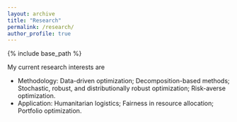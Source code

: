 ```yaml
---
layout: archive
title: "Research"
permalink: /research/
author_profile: true
---
```


{% include base_path %}

My current research interests are
* Methodology: Data-driven optimization; Decomposition-based methods; Stochastic, robust, and distributionally robust optimization; Risk-averse optimization.
* Application: Humanitarian logistics; Fairness in resource allocation; Portfolio optimization.